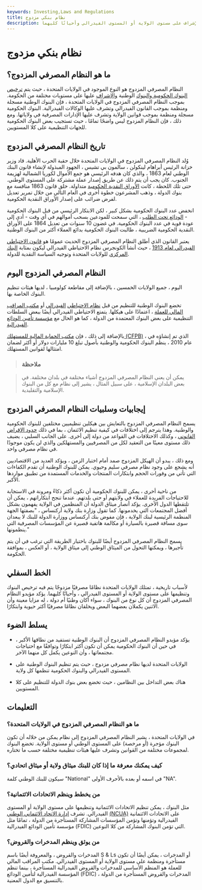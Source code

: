 ```yaml
---
keywords: Investing,Laws and Regulations
title: نظام بنكي مزدوج
description: في النظام المصرفي المزدوج في الولايات المتحدة ، تخضع البنوك للإشراف والإشراف على مستوى الولاية أو المستوى الفيدرالي وأحيانًا كليهما.
---
```


# نظام بنكي مزدوج
## ما هو النظام المصرفي المزدوج؟

النظام المصرفي المزدوج هو النوع الموجود في الولايات المتحدة ، حيث يتم [ترخيص](/charteredbank) [البنوك الحكومية والبنوك](/state-bank) الوطنية [والإشراف](/national-bank) عليها على مستويات مختلفة من الحكومة. بموجب النظام المصرفي المزدوج في الولايات المتحدة ، فإن البنوك الوطنية مسجلة ومنظمة بموجب القانون الفيدرالي وتشرف عليها الوكالات الفيدرالية. البنوك الحكومية مسجلة ومنظمة بموجب قوانين الولاية وتشرف عليها الإدارات المصرفية في ولاياتها. ومع ذلك ، فإن النظام المزدوج ليس واضحًا تمامًا ، حيث تستجيب بعض البنوك الحكومية للجهات التنظيمية على كلا المستويين.

## تاريخ النظام المصرفي المزدوج

وُلد النظام المصرفي المزدوج في الولايات المتحدة خلال حقبة الحرب الأهلية. قاد وزير خزانة الرئيس أبراهام لينكولن ، سالمون بي تشيس ، الجهود المبذولة لإنشاء قانون البنك الوطني لعام 1863 ، والذي كان هدفه الرئيسي هو جمع الأموال لكوريا الشمالية لهزيمة الجنوب. كان يجب أن يتم ذلك عن طريق إصدار عملة مشتركة على المستوى الوطني. حتى تلك اللحظة ، كانت [الأوراق النقدية الحكومية](/banknote) متداولة. خلق قانون 1863 منافسة مع بنوك الدولة ، وذهب المشرعون خطوة أخرى في العام التالي من خلال تمرير تعديل لفرض ضرائب على إصدار الأوراق النقدية الحكومية.

انخفض عدد البنوك الحكومية بشكل كبير ، لكن الابتكار الرئيسي من قبل البنوك الحكومية - [الودائع تحت الطلب](/demanddeposit) ، التي سمحت للمودعين بسحب أموالهم في أي وقت - أدى إلى عودة قوية في عدد البنوك الحكومية. في غضون 10 سنوات من تعديل 1864 على الأوراق النقدية الحكومية الضريبية ، طالبت البنوك الحكومية بدائع العملاء أكثر من البنوك الوطنية.

يعتبر القانون الذي أطلق النظام المصرفي المزدوج الحديث عمومًا هو [قانون الاحتياطي الفيدرالي لعام 1913](/1913-federal-reserve-act) ، حيث أنشأ الكونجرس نظام الاحتياطي الفيدرالي ليكون بمثابة [البنك المركزي](/centralbank) للولايات المتحدة وتوجيه السياسة النقدية للدولة.

## النظام المصرفي المزدوج اليوم

اليوم ، جميع الولايات الخمسين ، بالإضافة إلى مقاطعة كولومبيا ، لديها هيئات تنظيم البنوك الخاصة بها.

تخضع البنوك الوطنية للتنظيم من قبل [نظام الاحتياطي](/federalreservebank) [الفيدرالي](/federalreservebank) أو [مكتب المراقب المالي للعملة](/office-comptroller-currency-occ) ، اعتمادًا على هيكلها. يتمتع الاحتياطي الفيدرالي أيضًا ببعض السلطات التنظيمية على بعض البنوك المعتمدة من الدولة ، كما هو الحال مع [مؤسسة تأمين الودائع الفيدرالية](/fdic).

بالإضافة إلى ذلك ، فإن [مكتب الحماية المالية للمستهلك (CFPB)](/consumer-financial-protection-bureau-cfpb) ، الذي تم إنشاؤه في عام 2010 ، ينظم البنوك الحكومية والوطنية بأصول تبلغ 10 مليارات دولار أو أكثر لضمان امتثالها لقوانين المستهلك.

> ### ملاحظة

> يمكن أن يعني النظام المصرفي المزدوج أشياء مختلفة في بلدان مختلفة. في بعض البلدان الإسلامية ، على سبيل المثال ، يشير إلى نظام مع كل من البنوك الإسلامية والتقليدية.

>

## إيجابيات وسلبيات النظام المصرفي المزدوج

يسمح النظام المصرفي المزدوج بالتعايش بين هيكلين تنظيميين مختلفين للبنوك الحكومية والوطنية. وهذا يترجم إلى اختلافات في كيفية تنظيم الائتمان ، بما في ذلك [حدود الإقراض القانوني](/legal-lending-limit) ، وكذلك الاختلافات في القواعد من دولة إلى أخرى. على الجانب السلبي ، يضيف ذلك مستوى معينًا من التعقيد لكل من المصرفيين والمستهلكين والذي لن يكون موجودًا في نظام مصرفي واحد.

ومع ذلك ، يبدو أن الهيكل المزدوج صمد أمام اختبار الزمن ، ويؤكد العديد من الاقتصاديين أنه يشجع على وجود نظام مصرفي سليم وحيوي. يمكن للبنوك الوطنية أن تقدم الكفاءات التي تأتي من وفورات الحجم وابتكارات المنتجات والخدمات المستمدة من تطبيق مواردها الأكبر.

من ناحية أخرى ، يمكن للبنوك الحكومية أن تكون أكثر ذكاءً ومرونة في الاستجابة للاحتياجات الفريدة للعملاء في ولايتهم أو حتى بلدتهم. عندما تنجح ابتكاراتهم ، يمكن أن تلتقطها الدول الأخرى. يؤكد أنصار ميثاق الدولة أن المنظمين في الولاية يفهمون بشكل أفضل المجتمعات التي يخدمونها. كما تقول وزارة بنك ولاية أركنساس ، "بصفتها الجهة المنظمة الرئيسية لبنك الولاية ، فإن مفوض بنك أركنساس ووزارة الدولة للبنك لا يبعدان سوى مسافة قصيرة بالسيارة أو مكالمة هاتفية قصيرة عن المؤسسات المصرفية التي ينظمونها."

يسمح النظام المصرفي المزدوج أيضًا للبنوك باختيار الطريقة التي ترغب في أن يتم تأجيرها ، ويمكنها التحول من الميثاق الوطني إلى ميثاق الولاية ، أو العكس ، بموافقة الحكومة.

## الخط السفلي

لأسباب تاريخية ، تمتلك الولايات المتحدة نظامًا مصرفيًا مزدوجًا يتم فيه ترخيص البنوك وتنظيمها على مستوى الولاية أو المستوى الفيدرالي ، وأحيانًا كليهما. يؤكد مؤيدو النظام المصرفي المزدوج أن كل نوع من البنوك ، سواء أكان وطنيًا أم دولة ، له مزايا معينة وأن الاثنين يكملان بعضهما البعض ويخلقان نظامًا مصرفيًا أكثر حيوية وابتكارًا.

## يسلط الضوء

- يؤكد مؤيدو النظام المصرفي المزدوج أن البنوك الوطنية تستفيد من نطاقها الأكبر ، في حين أن البنوك الحكومية يمكن أن تكون أكثر ابتكارًا وتوافقًا مع احتياجات مجتمعاتها ، وأن النوعين يكمل كل منهما الآخر.

- الولايات المتحدة لديها نظام مصرفي مزدوج ، حيث يتم تنظيم البنوك الوطنية على المستوى الفيدرالي والبنوك الحكومية تنظمها كل ولاية.

- هناك بعض التداخل بين النظامين ، حيث تخضع بعض بنوك الدولة للتنظيم على كلا المستويين.

## التعليمات

### ما هو النظام المصرفي المزدوج في الولايات المتحدة؟

في الولايات المتحدة ، يشير النظام المصرفي المزدوج إلى نظام يمكن من خلاله أن تكون البنوك مؤجرة (أو مرخصة) على المستوى الوطني أو مستوى الولاية. تخضع البنوك لمجموعات مختلفة من القوانين وتشرف عليها هيئات تنظيمية مختلفة حسب ما تختاره.

### كيف يمكنك معرفة ما إذا كان للبنك ميثاق ولاية أو ميثاق اتحادي؟

سيكون للبنك الوطني كلمة "National" في اسمه أو بعده بالأحرف الأولى "NA".

### من يخطط وينظم الاتحادات الائتمانية؟

مثل البنوك ، يمكن تنظيم الاتحادات الائتمانية وتنظيمها على مستوى الولاية أو المستوى الفيدرالي. تشرف [إدارة الاتحاد الائتماني الوطني](/ncua) [(NCUA)](/ncua) على الاتحادات الائتمانية الفيدرالية وتؤمنها وتؤمن المؤسسات المشاركة المستأجرة من الدولة ، تمامًا مثل مؤسسة تأمين الودائع الفيدرالية (FDIC) التي تؤمن البنوك المشاركة من كلا النوعين.

### من يوثق وينظم المدخرات والقروض؟

المدخرات والقروض ، والمعروفة أيضًا باسم S & Ls أو المدخرات ، يمكن أيضًا أن تكون مستأجرة ومنظمة على مستوى الولاية أو المستوى الفيدرالي. مكتب المراقب المالي للعملة هو المنظم الأساسي للمدخرات والقروض الفيدرالية المستأجرة ، بينما تنظم المؤسسة الفيدرالية لتأمين الودائع (FDIC) المدخرات والقروض المستأجرة من الدولة ، بالتنسيق مع الدول المعنية.

